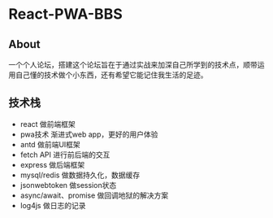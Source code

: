 # React-PWA-BBS

## About

一个个人论坛，搭建这个论坛旨在于通过实战来加深自己所学到的技术点，顺带运用自己懂的技术做个小东西，还有希望它能记住我生活的足迹。

## 技术栈

- react 做前端框架
- pwa技术 渐进式web app，更好的用户体验
- antd 做前端UI框架
- fetch API 进行前后端的交互
- express 做后端框架
- mysql/redis 做数据持久化，数据缓存
- jsonwebtoken 做session状态
- async/await、promise 做回调地狱的解决方案
- log4js 做日志的记录